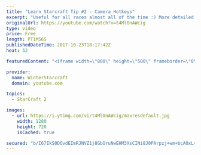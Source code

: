 ```yaml
---
title: "Learn Starcraft Tip #2 - Camera Hotkeys"
excerpt: "Useful for all races almost all of the time :) More detailed guides/tutorials under the learn to play starcraft playlist."
originalUrl: https://youtube.com/watch?v=t4Ml0nAWcig
type: video
price: Free
length: PT1M56S
publishedDateTime: 2017-10-23T18:17:42Z
heat: 52

featuredContent: "<iframe width=\"800\" height=\"500\" frameborder=\"0\" src=\"https://www.youtube.com/embed/t4Ml0nAWcig\" allow=\"accelerometer; autoplay; encrypted-media; gyroscope; picture-in-picture\" allowfullscreen></iframe>"

provider:
  name: WinterStarcraft
  domain: youtube.com

topics:
  - StarCraft 2

images:
  - url: https://i.ytimg.com/vi/t4Ml0nAWcig/maxresdefault.jpg
    width: 1280
    height: 720
    isCached: true

secured: "b/I67IkS0DOvdEImRJNVZ1j8GbOruNwEHM3XsCINi8J0PArpzj+wm+bcAOxLvQfv+luQ79VGojIQDMcFmxKPjVz+l4IVSU+vZMzvQa9AxjbdgQrTdeQyFXa0zNaiT7Nx+fjWjJu0GBxCeT/lP+qa7CYl5LhIkC7WNc4g8u7KcfH6P9EruCdZ38aWrRUXbxB1n7Krl2r98aEO57Uqxqnqlkk2mq/6/PM+L9e07PE2XptDoJZrCZvi124X4TGujgbieIyn7/kW+UvHWabTN7g0BPS1Aty/wv/4VPjtVxEcjQh2T5IrBnrTviNUzrLW1HjRuFZP0HDRxYGHcQnQLbnCtQC8wrPlzJWeiJZpoGdkF0wTI7oAWlwUmp9tWBKDPBATQC53zHWFO+oVjXJONFCZQnUraDLXMVaXlgppffc2IhY=;aWZ/MqrnUW9M6SJEQt/ASQ=="
---
```


